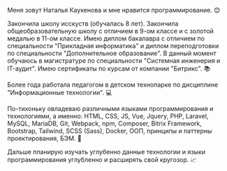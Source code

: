 Меня зовут Наталья Каукенова и мне нравится программирование. :blush:

Закончила школу исскуств (обучалась 8 лет). Закончила общеобразовательную школу с отличием в 9-ом классе и с золотой медалью в 11-ом классе. Имею диплом бакалавра с отличием по специальности "Прикладная информатика" и диплом переподготовки по специальности "Дополнительное образование". В данный момент обучаюсь в магистратуре по специальности "Системная инженерия и IT-аудит". Имею сертификаты по курсам от компании "Битрикс". :books: 

Более года работала педагогом в детском технопарке по дисциплине "Информационные технологии". :computer:

По-тихоньку овладеваю различными языками программирования и технологиями, а именно: HTML, CSS, JS, Vue, Jquery, PHP, Laravel, MySQL, MariaDB, Git, Webpack, npm, Composer, Bitrix Framework, Bootstrap, Tailwind, SCSS (Sass), Docker, ООП, принципы и паттерны проектирования, БЭМ. :100:

Дальше планирую изучать углубенно данные технологии и языки программирования углубленно и расширять свой кругозор. :chart_with_upwards_trend:
